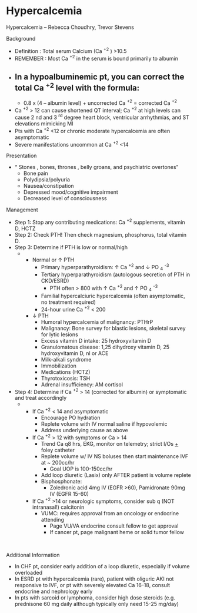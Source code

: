 # Hypercalcemia

Hypercalcemia – Rebecca Choudhry, Trevor Stevens

Background

-   Definition
    : Total serum Calcium (Ca <sup>+2</sup> ) >10.5
-   REMEMBER
    : Most Ca <sup>+2</sup> in the serum is bound primarily to albumin
-   In a hypoalbuminemic pt, you can correct the total Ca <sup>+2</sup>
    level with the formula:
    -
    -   0.8 x (4 – albumin level) + uncorrected Ca <sup>+2</sup> =
        corrected Ca <sup>+2</sup>
-   Ca <sup>+2</sup>
    \> 12 can cause shortened QT interval;
    Ca <sup>+2</sup>
    at high levels can cause 2
    nd
    and 3 <sup>rd</sup> degree heart block, ventricular arrhythmias, and
    ST elevations mimicking MI
-   Pts with
    Ca <sup>+2</sup>
    \<12 or chronic moderate hypercalcemia are often asymptomatic
-   Severe
    manifestations uncommon at
    Ca <sup>+2</sup>
    \<14

Presentation

-   “
    Stones
    , bones, thrones
    , belly groans, and psychiatric overtones”
    -   Bone pain
    -   Polydipsia/polyuria
    -   Nausea/constipation
    -   Depressed mood/cognitive impairment
    -   Decreased level of consciousness

Management

-   Step
    1: Stop any contributing medications: Ca <sup>+2</sup> supplements,
    vitamin D, HCTZ
-   Step
    2: Check PTH! Then check magnesium, phosphorus, total vitamin D.
-   Step
    3: Determine if PTH is low or normal/high
    -   -   Normal or ↑
            PTH
            -   Primary hyperparathyroidism:
                ↑
                Ca <sup>+2</sup>
                and
                ↓
                PO <sub>4</sub> <sup>-3</sup>
            -   Tertiary hyperparathyroidism (autologous secretion of
                PTH in CKD/ESRD)
                -   PTH often > 800 with
                    ↑
                    Ca <sup>+2</sup>
                    and
                    ↑
                    PO <sub>4</sub> <sup>-3</sup>
            -   Familial
                hypercalciuric hypercalcemia (often asymptomatic, no
                treatment required)
            -   24-hour urine
                Ca <sup>+2</sup>
                \< 200
        -   ↓
            PTH
            -   Humoral hypercalcemia of malignancy: PTHrP
            -   Malignancy: Bone survey for blastic lesions, skeletal
                survey for lytic lesions
            -   Excess vitamin D intake: 25 hydroxyvitamin D
            -   Granulomatous disease: 1,25 dihydroxy vitamin D, 25
                hydroxyvitamin D, nl or ACE
            -   Milk-alkali syndrome
            -   Immobilization
            -   Medications (HCTZ)
            -   Thyrotoxicosis: TSH
            -   Adrenal insufficiency: AM cortisol
-   Step 4: Determine if
    Ca <sup>+2</sup>
    \> 14 (corrected for albumin) or symptomatic and treat accordingly
    -   -   If
            Ca <sup>+2</sup>
            \< 14 and asymptomatic
            -   Encourage PO hydration
            -   Replete volume with IV normal saline if hypovolemic
            -   Address underlying cause as above
        -   If
            Ca <sup>+2</sup>
            \> 12 with symptoms or Ca > 14
            -   Trend Ca q8 hrs, EKG, monitor on telemetry; strict I/Os
                <u>+</u>
                foley catheter
            -   Replete volume w/ IV NS boluses then start maintenance
                IVF at \~ 200cc/hr
                -   Goal UOP is 100-150cc/hr
            -   Add loop diuretic (Lasix) only AFTER patient is volume
                replete
            -   Bisphosphonate:
                -   Zoledronic acid 4mg IV (EGFR >60), Pamidronate 90mg
                    IV (EGFR 15-60)
        -   If
            Ca <sup>+2</sup>
            \>14 or neurologic symptoms, consider sub q (NOT
            intranasal!) calcitonin
            -   VUMC: requires approval from an oncology or endocrine
                attending
                -   Page VU/VA endocrine consult fellow to get approval
                -   If cancer pt, page malignant heme or solid tumor
                    fellow ​​​​​​​

­

Additional Information

-   In
    CHF pt, consider early addition of a loop diuretic, especially if
    volume overloaded
-   In ESRD pt with hypercalcemia (rare), patient with oliguric AKI not
    responsive to IVF, or pt with severely elevated Ca 16-18, consult
    endocrine and nephrology early
-   In pts with sarcoid or lymphoma, consider high dose steroids (e.g.
    prednisone 60 mg daily although typically only need 15-25 mg/day)
